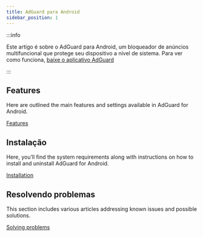 ```yaml
---
title: AdGuard para Android
sidebar_position: 1
---
```


:::info

Este artigo é sobre o AdGuard para Android, um bloqueador de anúncios multifuncional que protege seu dispositivo a nível de sistema. Para ver como funciona, [baixe o aplicativo AdGuard](https://agrd.io/download-kb-adblock)

:::

## Features

Here are outlined the main features and settings available in AdGuard for Android.

[Features](/adguard-for-android/features/features.md)

## Instalação

Here, you’ll find the system requirements along with instructions on how to install and uninstall AdGuard for Android.

[Installation](/adguard-for-android/installation.md)

## Resolvendo problemas

This section includes various articles addressing known issues and possible solutions.

[Solving problems](/adguard-for-android/solving-problems/solving-problems.md)
